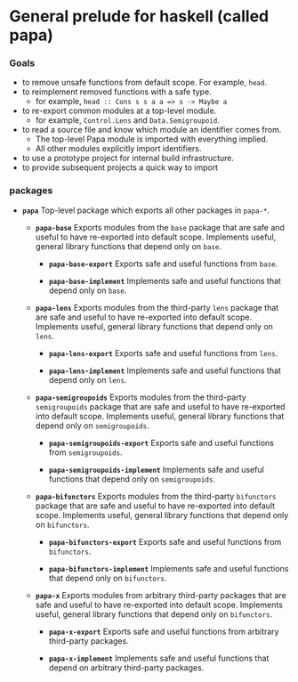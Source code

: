 # General prelude for haskell (called papa)

### Goals

* to remove unsafe functions from default scope. For example, `head`.
* to reimplement removed functions with a safe type.
  * for example, `head :: Cons s s a a => s -> Maybe a`
* to re-export common modules at a top-level module.
  * for example, `Control.Lens` and `Data.Semigroupoid`.
* to read a source file and know which module an identifier comes from.
  * The top-level Papa module is imported with everything implied.
  * All other modules explicitly import identifiers. 
* to use a prototype project for internal build infrastructure.
* to provide subsequent projects a quick way to import 

### packages

* **`papa`** Top-level package which exports all other packages in `papa-*`.

  * **`papa-base`** Exports modules from the `base` package that are safe and useful to have re-exported into default scope. Implements useful, general library functions that depend only on `base`.

    *  **`papa-base-export`** Exports safe and useful functions from `base`.

    *  **`papa-base-implement`** Implements safe and useful functions that depend only on `base`.

  * **`papa-lens`** Exports modules from the third-party `lens` package that are safe and useful to have re-exported into default scope. Implements useful, general library functions that depend only on `lens`.

    *  **`papa-lens-export`** Exports safe and useful functions from `lens`.

    *  **`papa-lens-implement`** Implements safe and useful functions that depend only on `lens`.

  * **`papa-semigroupoids`** Exports modules from the third-party `semigroupoids` package that are safe and useful to have re-exported into default scope. Implements useful, general library functions that depend only on `semigroupoids`.

    *  **`papa-semigroupoids-export`** Exports safe and useful functions from `semigroupoids`.

    *  **`papa-semigroupoids-implement`** Implements safe and useful functions that depend only on `semigroupoids`.

  * **`papa-bifunctors`** Exports modules from the third-party `bifunctors` package that are safe and useful to have re-exported into default scope. Implements useful, general library functions that depend only on `bifunctors`.

    *  **`papa-bifunctors-export`** Exports safe and useful functions from `bifunctors`.

    *  **`papa-bifunctors-implement`** Implements safe and useful functions that depend only on `bifunctors`.

  * **`papa-x`** Exports modules from arbitrary third-party packages that are safe and useful to have re-exported into default scope. Implements useful, general library functions that depend only on `bifunctors`.

    *  **`papa-x-export`** Exports safe and useful functions from arbitrary third-party packages.

    *  **`papa-x-implement`** Implements safe and useful functions that depend on arbitrary third-party
       packages.
